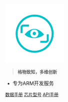 <!-- _coverpage.md -->

<img src="_media/icon.png" alt="logo" style="zoom:25%;" />

> **格物致知，多维创新**


- <font size=3>专为ARM开发服务</font>

[数据手册](https://arm-udc.gitee.io/home)
[芯片型号](https://arm-udc.gitee.io/home)
[API手册](https://arm-udc.gitee.io/home)
